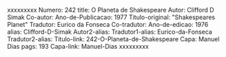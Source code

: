 xxxxxxxxx
Numero: 242
title: O Planeta de Shakespeare
Autor: Clifford D Simak
Co-autor: 
Ano-de-Publicacao: 1977
Titulo-original: "Shakespeares Planet"
Tradutor: Eurico da Fonseca
Co-tradutor: 
Ano-de-edicao: 1976
alias: Clifford-D-Simak
Autor2-alias: 
Tradutor1-alias: Eurico-da-Fonseca
Tradutor2-alias: 
Titulo-link: 242-O-Planeta-de-Shakespeare
Capa: Manuel Dias
pags: 193
Capa-link: Manuel-Dias
xxxxxxxxx